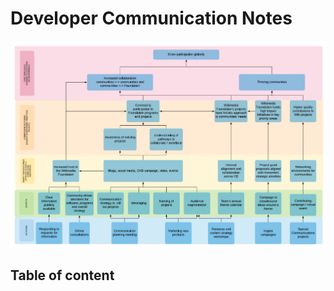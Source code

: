 # Developer Communication Notes

![](/DeveloperCommunication/IntroAssets/CommunicationFramework.png)

## Table of content
